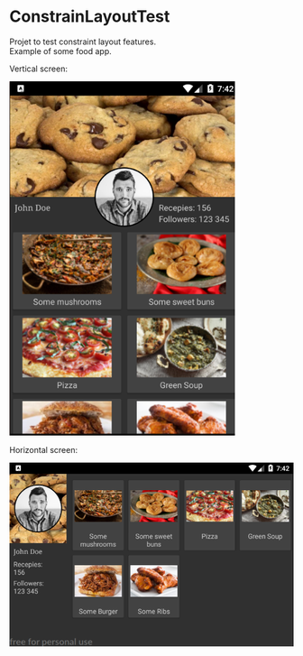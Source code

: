 # ConstrainLayoutTest
Projet to test constraint layout features. </br>
Example of some food app.

Vertical screen:

<img src="https://raw.githubusercontent.com/miljon/ConstrainLayoutTest/master/app/src/main/res/screens/v1.png" width="400">

Horizontal screen:

<img src="https://raw.githubusercontent.com/miljon/ConstrainLayoutTest/master/app/src/main/res/screens/h1.png" width="800">
